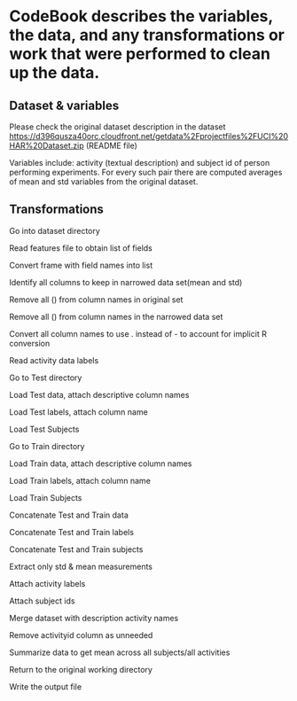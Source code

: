 # CodeBook describes the variables, the data, and any transformations or work that were performed to clean up the data.


## Dataset & variables
Please check the original dataset description in the dataset https://d396qusza40orc.cloudfront.net/getdata%2Fprojectfiles%2FUCI%20HAR%20Dataset.zip (README file)

Variables include: activity (textual description) and subject id of person performing experiments. For every such pair there are computed averages of mean and std variables from the original dataset.

## Transformations 

Go into dataset directory

Read features file to obtain list of fields

Convert frame with field names into list

Identify all columns to keep in narrowed data set(mean and std)

Remove all () from column names in original set

Remove all () from column names in the narrowed data set

Convert all column names to use . instead of - to account for implicit R conversion

Read activity data labels

Go to Test directory

Load Test data, attach descriptive column names

Load Test labels, attach column name

Load Test Subjects

Go to Train directory

Load Train data, attach descriptive column names

Load Train labels, attach column name

Load Train Subjects

Concatenate Test and Train data

Concatenate Test and Train labels

Concatenate Test and Train subjects


Extract only std & mean measurements


Attach activity labels

Attach subject ids

Merge dataset with description activity names

Remove activityid column as unneeded

Summarize data to get mean across all subjects/all activities

Return to the original working directory

Write the output file
